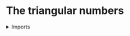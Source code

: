 #  The triangular numbers

<details><summary>Imports</summary>
```agda
module elementary-number-theory.triangular-numbers where

open import elementary-number-theory.addition-natural-numbers
open import elementary-number-theory.natural-numbers
```
</details>

## Definition

```agda
triangular-number-ℕ : ℕ → ℕ
triangular-number-ℕ 0 = 0
triangular-number-ℕ (succ-ℕ n) = add-ℕ (triangular-number-ℕ n) (succ-ℕ n)
```
